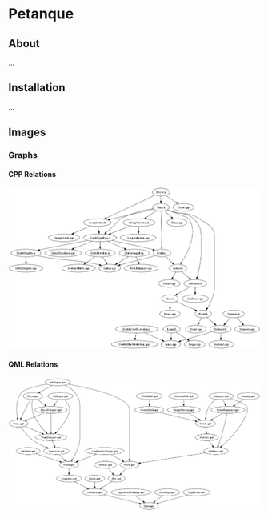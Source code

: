 # Petanque

## About
...

## Installation
...

## Images

### Graphs
#### CPP Relations
![graph - CPP relations](https://github.com/Cezary-Androsiuk/petanque-team/blob/master/graphs/PetanqueTeam.png)

#### QML Relations
![graph - QML relations](https://github.com/Cezary-Androsiuk/petanque-team/blob/master/graphs/PetanqueTeamQML.png)
